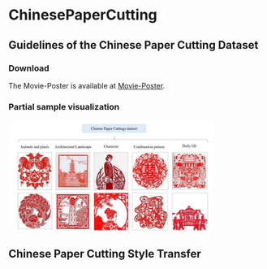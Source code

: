 # ChinesePaperCutting
## **Guidelines of the Chinese Paper Cutting Dataset**
### Download
The Movie-Poster is available at [Movie-Poster](https://drive.google.com/file/d/1anlWPsCX-6aYhUDqC33SXRufcpPpjLE2/view?usp=drive_link).
### Partial sample visualization
<img src="https://github.com/ChaoWu6/ChinesePaperCutting/blob/main/sample.png" width="80%"/>

## **Chinese Paper Cutting Style Transfer**
